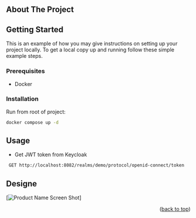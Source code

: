 

<!-- ABOUT THE PROJECT -->
## About The Project



<!-- GETTING STARTED -->
## Getting Started

This is an example of how you may give instructions on setting up your project locally.
To get a local copy up and running follow these simple example steps.

### Prerequisites

* Docker

### Installation
Run from root of project:
  ```sh
  docker compose up -d
  ```

<!-- USAGE EXAMPLES -->
## Usage

* Get JWT token from Keycloak
 ```sh
  GET http://localhost:8082/realms/demo/protocol/openid-connect/token
  ```

## Designe
[![Product Name Screen Shot][product-screenshot]]

<p align="right">(<a href="#readme-top">back to top</a>)</p>


<!-- MARKDOWN LINKS & IMAGES -->
[product-screenshot]: images/diagram.png






